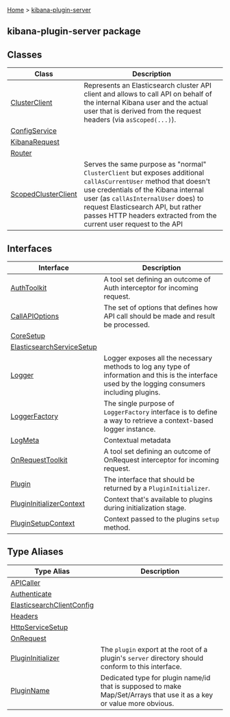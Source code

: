 [Home](./index) &gt; [kibana-plugin-server](./kibana-plugin-server.md)

## kibana-plugin-server package

## Classes

|  Class | Description |
|  --- | --- |
|  [ClusterClient](./kibana-plugin-server.clusterclient.md) | Represents an Elasticsearch cluster API client and allows to call API on behalf of the internal Kibana user and the actual user that is derived from the request headers (via <code>asScoped(...)</code>). |
|  [ConfigService](./kibana-plugin-server.configservice.md) |  |
|  [KibanaRequest](./kibana-plugin-server.kibanarequest.md) |  |
|  [Router](./kibana-plugin-server.router.md) |  |
|  [ScopedClusterClient](./kibana-plugin-server.scopedclusterclient.md) | Serves the same purpose as "normal" <code>ClusterClient</code> but exposes additional <code>callAsCurrentUser</code> method that doesn't use credentials of the Kibana internal user (as <code>callAsInternalUser</code> does) to request Elasticsearch API, but rather passes HTTP headers extracted from the current user request to the API |

## Interfaces

|  Interface | Description |
|  --- | --- |
|  [AuthToolkit](./kibana-plugin-server.authtoolkit.md) | A tool set defining an outcome of Auth interceptor for incoming request. |
|  [CallAPIOptions](./kibana-plugin-server.callapioptions.md) | The set of options that defines how API call should be made and result be processed. |
|  [CoreSetup](./kibana-plugin-server.coresetup.md) |  |
|  [ElasticsearchServiceSetup](./kibana-plugin-server.elasticsearchservicesetup.md) |  |
|  [Logger](./kibana-plugin-server.logger.md) | Logger exposes all the necessary methods to log any type of information and this is the interface used by the logging consumers including plugins. |
|  [LoggerFactory](./kibana-plugin-server.loggerfactory.md) | The single purpose of <code>LoggerFactory</code> interface is to define a way to retrieve a context-based logger instance. |
|  [LogMeta](./kibana-plugin-server.logmeta.md) | Contextual metadata |
|  [OnRequestToolkit](./kibana-plugin-server.onrequesttoolkit.md) | A tool set defining an outcome of OnRequest interceptor for incoming request. |
|  [Plugin](./kibana-plugin-server.plugin.md) | The interface that should be returned by a <code>PluginInitializer</code>. |
|  [PluginInitializerContext](./kibana-plugin-server.plugininitializercontext.md) | Context that's available to plugins during initialization stage. |
|  [PluginSetupContext](./kibana-plugin-server.pluginsetupcontext.md) | Context passed to the plugins <code>setup</code> method. |

## Type Aliases

|  Type Alias | Description |
|  --- | --- |
|  [APICaller](./kibana-plugin-server.apicaller.md) |  |
|  [Authenticate](./kibana-plugin-server.authenticate.md) |  |
|  [ElasticsearchClientConfig](./kibana-plugin-server.elasticsearchclientconfig.md) |  |
|  [Headers](./kibana-plugin-server.headers.md) |  |
|  [HttpServiceSetup](./kibana-plugin-server.httpservicesetup.md) |  |
|  [OnRequest](./kibana-plugin-server.onrequest.md) |  |
|  [PluginInitializer](./kibana-plugin-server.plugininitializer.md) | The <code>plugin</code> export at the root of a plugin's <code>server</code> directory should conform to this interface. |
|  [PluginName](./kibana-plugin-server.pluginname.md) | Dedicated type for plugin name/id that is supposed to make Map/Set/Arrays that use it as a key or value more obvious. |

